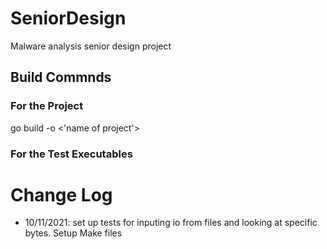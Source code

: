 # SeniorDesign
Malware analysis senior design project

## Build Commnds 
### For the Project 
go build -o <'name of project'>
### For the Test Executables

# Change Log
- 10/11/2021: set up tests for inputing io from files and looking at specific bytes. Setup Make files